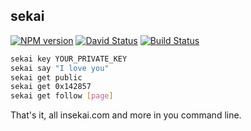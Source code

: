 ## sekai

[![NPM version](https://img.shields.io/npm/v/sekai.svg?style=flat)](https://www.npmjs.com/package/sekai)
[![David Status](https://david-dm.org/0x142857/sekai.svg)](https://david-dm.org/0x142857/sekai)
[![Build Status](https://travis-ci.org/0x142857/sekai.svg?branch=master)](https://travis-ci.org/0x142857/sekai)

```bash
sekai key YOUR_PRIVATE_KEY
sekai say "I love you"
sekai get public
sekai get 0x142857
sekai get follow [page]
```

That's it, all insekai.com and more in you command line.